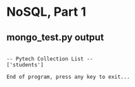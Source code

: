 # NoSQL, Part 1
## mongo_test.py output
```

-- Pytech Collection List --
['students']

End of program, press any key to exit...
```
